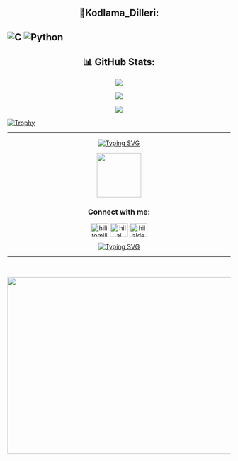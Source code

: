 <p align="center">
  <h2 align="center">🔧Kodlama_Dilleri: </h2>
</p>

![C](https://img.shields.io/badge/c-%2300599C.svg?style=for-the-badge&logo=c&logoColor=white) ![Python](https://img.shields.io/badge/python-3670A0?style=for-the-badge&logo=python&logoColor=ffdd54)
---
<p align="center">
  <h2 align="center">📊 GitHub Stats:</h2>
</p>

<p align="center">
<img src="https://github-readme-stats.vercel.app/api?username=bebejan01&theme=blue-green&hide_border=false&include_all_commits=true&count_private=false">
</p>
<p align="center">
<img src="https://github-readme-streak-stats.herokuapp.com/?user=bebejan01&theme=blue-green&hide_border=false">
</p>
<p align="center">
<img src="https://github-readme-stats.vercel.app/api/top-langs/?username=bebejan01&theme=blue-green&hide_border=false&include_all_commits=true&count_private=false&layout=compact">

 [![Trophy](https://github-profile-trophy.vercel.app/?username=bebejan01&theme=algolia&margin-w=15&margin-h=15)](https://github.com/ryo-ma/github-profile-trophy)
 
</p>

---

<p align="center">
	<a href="https://git.io/typing-svg"><img src="https://readme-typing-svg.demolab.com?font=Fira+Code&pause=1000&center=true&vCenter=true&width=440&lines=%F0%9F%8C%BB++%F0%9F%8C%BB++%F0%9F%8C%BB++%F0%9F%8C%BB++%F0%9F%8C%BB++%F0%9F%8C%BB++%F0%9F%8C%BB++%F0%9F%8C%BB++%F0%9F%8C%BB;%F0%9F%8C%B8++%F0%9F%8C%B8++%F0%9F%8C%B8++%F0%9F%8C%B8++%F0%9F%8C%B8+++%F0%9F%8C%B8++%F0%9F%8C%B8++%F0%9F%8C%B8+++%F0%9F%8C%B8;%F0%9F%8C%BC++%F0%9F%8C%BC++%F0%9F%8C%BC++%F0%9F%8C%BC++%F0%9F%8C%BC++%F0%9F%8C%BC++%F0%9F%8C%BC++%F0%9F%8C%BC++%F0%9F%8C%BC" alt="Typing SVG" /></a>
</p>
<p align="center">
  <img src="https://media.giphy.com/media/LnQjpWaON8nhr21vNW/giphy.gif" width="100">
   <h3 align="center">Connect with me:</h3>
</p>
<p align="center">
<a href="https://x.com/Mustafa39420908" target="blank"><img align="center" src="https://raw.githubusercontent.com/rahuldkjain/github-profile-readme-generator/master/src/images/icons/Social/twitter.svg" alt="hilitomilito1" height="30" width="40" /></a>
<a href="https://www.linkedin.com/in/mustafa-kemal-demirel-0010992a5/" target="blank"><img align="center" src="https://raw.githubusercontent.com/rahuldkjain/github-profile-readme-generator/master/src/images/icons/Social/linked-in-alt.svg" alt="hilal dedek" height="30" width="40" /></a>
<a href="https://www.instagram.com/mustafa_demirel47/" target="blank"><img align="center" src="https://raw.githubusercontent.com/rahuldkjain/github-profile-readme-generator/master/src/images/icons/Social/instagram.svg" alt="hilaldedek" height="30" width="40" /></a>
</p>
<p align="center">
	<a href="https://git.io/typing-svg"><img src="https://readme-typing-svg.demolab.com?font=Fira+Code&pause=1000&center=true&vCenter=true&width=440&lines=%F0%9F%8C%BB++%F0%9F%8C%BB++%F0%9F%8C%BB++%F0%9F%8C%BB++%F0%9F%8C%BB++%F0%9F%8C%BB++%F0%9F%8C%BB++%F0%9F%8C%BB++%F0%9F%8C%BB;%F0%9F%8C%B8++%F0%9F%8C%B8++%F0%9F%8C%B8++%F0%9F%8C%B8++%F0%9F%8C%B8+++%F0%9F%8C%B8++%F0%9F%8C%B8++%F0%9F%8C%B8+++%F0%9F%8C%B8;%F0%9F%8C%BC++%F0%9F%8C%BC++%F0%9F%8C%BC++%F0%9F%8C%BC++%F0%9F%8C%BC++%F0%9F%8C%BC++%F0%9F%8C%BC++%F0%9F%8C%BC++%F0%9F%8C%BC" alt="Typing SVG" /></a>
</p>

--- 


<br/>

<p align="center">
  <img src="https://github.com/bebejan01/assets/blob/main/3HeZ.gif" width="800" height="400">
</p>
